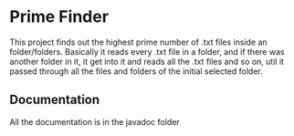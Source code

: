 
# Prime Finder

This project finds out the highest prime number of .txt files inside an folder/folders. Basically it reads every .txt file in a folder, and if there was another folder in it, it get into it and reads all the .txt files and so on, util it passed through all the files and folders of the initial selected folder.

## Documentation

All the documentation is in the javadoc folder
